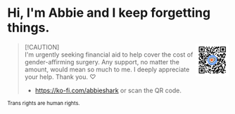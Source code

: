 # Hi, I'm Abbie and I keep forgetting things.
<a href="https://ko-fi.com/abbieshark">
  <picture>
    <img 
      src="https://github.com/abbiecnt/abbiecnt/blob/main/.github/qrcode.png"
      align="right"
      width="15%"
      alt="QR coe to Abbie's kofi page." />
  </picture>
</a>

> [!CAUTION]\
> I'm urgently seeking financial aid to help cover the cost of gender-affirming surgery.
> Any support, no matter the amount, would mean so much to me.
> I deeply appreciate your help. Thank you. ♡ 
> - https://ko-fi.com/abbieshark or scan the QR code.

<sup>Trans rights are human rights.</sup>
